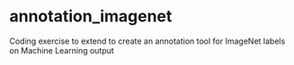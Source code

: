 # annotation_imagenet
Coding exercise to extend to create an annotation tool for ImageNet labels on Machine Learning output
